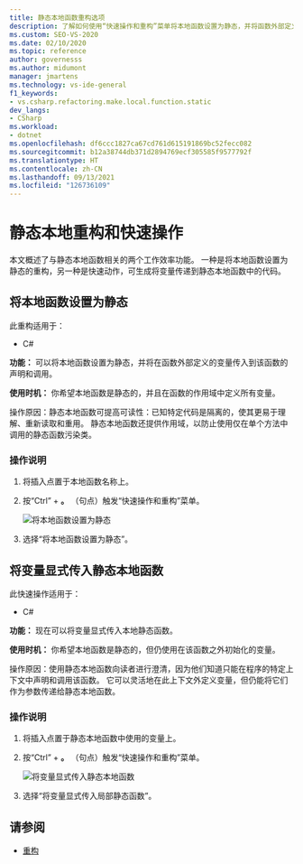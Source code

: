 ```yaml
---
title: 静态本地函数重构选项
description: 了解如何使用“快速操作和重构”菜单将本地函数设置为静态，并将函数外部定义的变量传递给函数的声明和调用。
ms.custom: SEO-VS-2020
ms.date: 02/10/2020
ms.topic: reference
author: governesss
ms.author: midumont
manager: jmartens
ms.technology: vs-ide-general
f1_keywords:
- vs.csharp.refactoring.make.local.function.static
dev_langs:
- CSharp
ms.workload:
- dotnet
ms.openlocfilehash: df6ccc1827ca67cd761d615191869bc52fecc082
ms.sourcegitcommit: b12a38744db371d2894769ecf305585f9577792f
ms.translationtype: HT
ms.contentlocale: zh-CN
ms.lasthandoff: 09/13/2021
ms.locfileid: "126736109"
---
```

# <a name="static-local-function-refactorings-and-quick-actions"></a>静态本地重构和快速操作

本文概述了与静态本地函数相关的两个工作效率功能。 一种是将本地函数设置为静态的重构，另一种是快速动作，可生成将变量传递到静态本地函数中的代码。

## <a name="make-local-function-static"></a>将本地函数设置为静态

此重构适用于：

- C#

**功能：** 可以将本地函数设置为静态，并将在函数外部定义的变量传入到该函数的声明和调用。

**使用时机：** 你希望本地函数是静态的，并且在函数的作用域中定义所有变量。

操作原因：静态本地函数可提高可读性：已知特定代码是隔离的，使其更易于理解、重新读取和重用。 静态本地函数还提供作用域，以防止使用仅在单个方法中调用的静态函数污染类。

### <a name="how-to"></a>操作说明

1. 将插入点置于本地函数名称上。

2. 按“Ctrl”  + **。** （句点）触发“快速操作和重构”菜单。

   ![将本地函数设置为静态](media/make-local-function-static.png)

3. 选择“将本地函数设置为静态”。

## <a name="pass-variable-explicitly-in-a-static-local-function"></a>将变量显式传入静态本地函数

此快速操作适用于：

- C#

**功能：** 现在可以将变量显式传入本地静态函数。

**使用时机：** 你希望本地函数是静态的，但仍使用在该函数之外初始化的变量。

操作原因：使用静态本地函数向读者进行澄清，因为他们知道只能在程序的特定上下文中声明和调用该函数。 它可以灵活地在此上下文外定义变量，但仍能将它们作为参数传递给静态本地函数。

### <a name="how-to"></a>操作说明

1. 将插入点置于静态本地函数中使用的变量上。

2. 按“Ctrl”  + **。** （句点）触发“快速操作和重构”菜单。

   ![将变量显式传入静态本地函数](media/pass-variable-explicitly-static-local-function.png)

3. 选择“将变量显式传入局部静态函数”。

## <a name="see-also"></a>请参阅

- [重构](../refactoring-in-visual-studio.md)